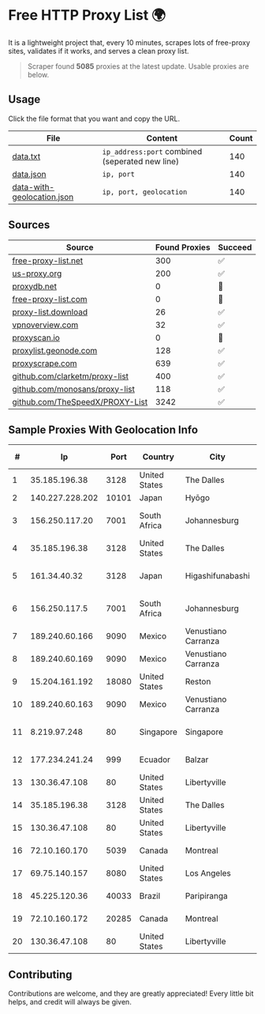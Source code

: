 
# Free HTTP Proxy List 🌍

It is a lightweight project that, every 10 minutes, scrapes lots of free-proxy sites, validates if it works, and serves a clean proxy list.


> Scraper found **5085** proxies at the latest update. Usable proxies are below.

## Usage

Click the file format that you want and copy the URL.


|File|Content|Count|
|----|-------|-----|
|[data.txt](https://raw.githubusercontent.com/themiralay/Proxy-List-World/master/data.txt)|`ip_address:port` combined (seperated new line)|140|
|[data.json](https://raw.githubusercontent.com/themiralay/Proxy-List-World/master/data.json)|`ip, port`|140|
|[data-with-geolocation.json](https://raw.githubusercontent.com/themiralay/Proxy-List-World/master/data-with-geolocation.json)|`ip, port, geolocation`|140|

## Sources

|Source|Found Proxies|Succeed|
|------|-------------|-------|
|[free-proxy-list.net](https://free-proxy-list.net)|300|✅|
|[us-proxy.org](https://www.us-proxy.org)|200|✅|
|[proxydb.net](http://proxydb.net)|0|🚫|
|[free-proxy-list.com](https://free-proxy-list.com/?page=&port=&type%5B%5D=http&type%5B%5D=https&up_time=0&search=Search)|0|🚫|
|[proxy-list.download](https://www.proxy-list.download/HTTP)|26|✅|
|[vpnoverview.com](https://vpnoverview.com/privacy/anonymous-browsing/free-proxy-servers)|32|✅|
|[proxyscan.io](https://www.proxyscan.io)|0|🚫|
|[proxylist.geonode.com](https://proxylist.geonode.com/api/proxy-list?limit=300&page=1&sort_by=lastChecked&sort_type=desc&protocols=http,https)|128|✅|
|[proxyscrape.com](https://api.proxyscrape.com/v2/?request=displayproxies&protocol=http&timeout=10000&country=all&ssl=all&anonymity=all)|639|✅|
|[github.com/clarketm/proxy-list](https://raw.githubusercontent.com/clarketm/proxy-list/master/proxy-list-raw.txt)|400|✅|
|[github.com/monosans/proxy-list](https://raw.githubusercontent.com/monosans/proxy-list/main/proxies/http.txt)|118|✅|
|[github.com/TheSpeedX/PROXY-List](https://raw.githubusercontent.com/TheSpeedX/PROXY-List/master/http.txt)|3242|✅|


## Sample Proxies With Geolocation Info

|#|Ip|Port|Country|City|Internet Service Provider|
|-|--|----|-------|----|-------------------------|
|1|35.185.196.38|3128|United States|The Dalles|Google LLC|
|2|140.227.228.202|10101|Japan|Hyōgo|InfoSphere|
|3|156.250.117.20|7001|South Africa|Johannesburg|Shenzhen Jizhan Technology Co Ltd|
|4|35.185.196.38|3128|United States|The Dalles|Google LLC|
|5|161.34.40.32|3128|Japan|Higashifunabashi|NTT PC Communications, Inc.|
|6|156.250.117.5|7001|South Africa|Johannesburg|Shenzhen Jizhan Technology Co Ltd|
|7|189.240.60.166|9090|Mexico|Venustiano Carranza|Uninet S.A. de C.V.|
|8|189.240.60.169|9090|Mexico|Venustiano Carranza|Uninet S.A. de C.V.|
|9|15.204.161.192|18080|United States|Reston|OVH SAS|
|10|189.240.60.163|9090|Mexico|Venustiano Carranza|Uninet S.A. de C.V.|
|11|8.219.97.248|80|Singapore|Singapore|Alibaba (US) Technology Co., Ltd.|
|12|177.234.241.24|999|Ecuador|Balzar|Vasquez Burgos Livington|
|13|130.36.47.108|80|United States|Libertyville|Abbott Laboratories|
|14|35.185.196.38|3128|United States|The Dalles|Google LLC|
|15|130.36.47.108|80|United States|Libertyville|Abbott Laboratories|
|16|72.10.160.170|5039|Canada|Montreal|GloboTech Communications|
|17|69.75.140.157|8080|United States|Los Angeles|Spectrum|
|18|45.225.120.36|40033|Brazil|Paripiranga|Centrosulnet Informatica Eireli|
|19|72.10.160.172|20285|Canada|Montreal|GloboTech Communications|
|20|130.36.47.108|80|United States|Libertyville|Abbott Laboratories|



## Contributing

Contributions are welcome, and they are greatly appreciated! Every
little bit helps, and credit will always be given.

